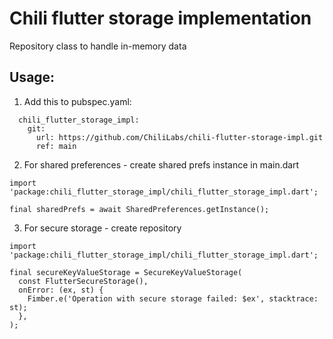 # Chili flutter storage implementation

Repository class to handle in-memory data

## Usage:

1. Add this to pubspec.yaml:

```
  chili_flutter_storage_impl:
    git:
      url: https://github.com/ChiliLabs/chili-flutter-storage-impl.git
      ref: main
```

2. For shared preferences - create shared prefs instance in main.dart

```
import 'package:chili_flutter_storage_impl/chili_flutter_storage_impl.dart';

final sharedPrefs = await SharedPreferences.getInstance();
```

3. For secure storage - create repository

```
import 'package:chili_flutter_storage_impl/chili_flutter_storage_impl.dart';

final secureKeyValueStorage = SecureKeyValueStorage(
  const FlutterSecureStorage(),
  onError: (ex, st) {
    Fimber.e('Operation with secure storage failed: $ex', stacktrace: st);
  },
);
```
